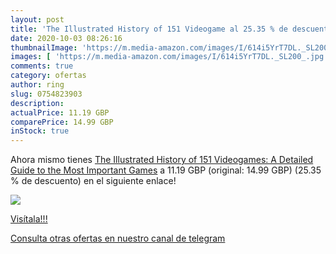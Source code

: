 ```yaml
---
layout: post
title: 'The Illustrated History of 151 Videogame al 25.35 % de descuento'
date: 2020-10-03 08:26:16
thumbnailImage: 'https://m.media-amazon.com/images/I/614i5YrT7DL._SL200_.jpg'
images: [ 'https://m.media-amazon.com/images/I/614i5YrT7DL._SL200_.jpg' ]
comments: true
category: ofertas
author: ring
slug: 0754823903
description:
actualPrice: 11.19 GBP
comparePrice: 14.99 GBP
inStock: true
---
```


Ahora mismo tienes [The Illustrated History of 151 Videogames: A Detailed Guide to the Most Important Games](https://www.amazon.co.uk/dp/0754823903/?tag=redken01-21) a 11.19 GBP (original: 14.99 GBP) (25.35 %  de descuento) en el siguiente enlace!

[![](https://m.media-amazon.com/images/I/614i5YrT7DL._SL200_.jpg)](https://www.amazon.co.uk/dp/0754823903/?tag=redken01-21)

[Visítala!!!](https://www.amazon.co.uk/dp/0754823903/?tag=redken01-21)

[Consulta otras ofertas en nuestro canal de telegram](https://t.me/s/ofertas25)
